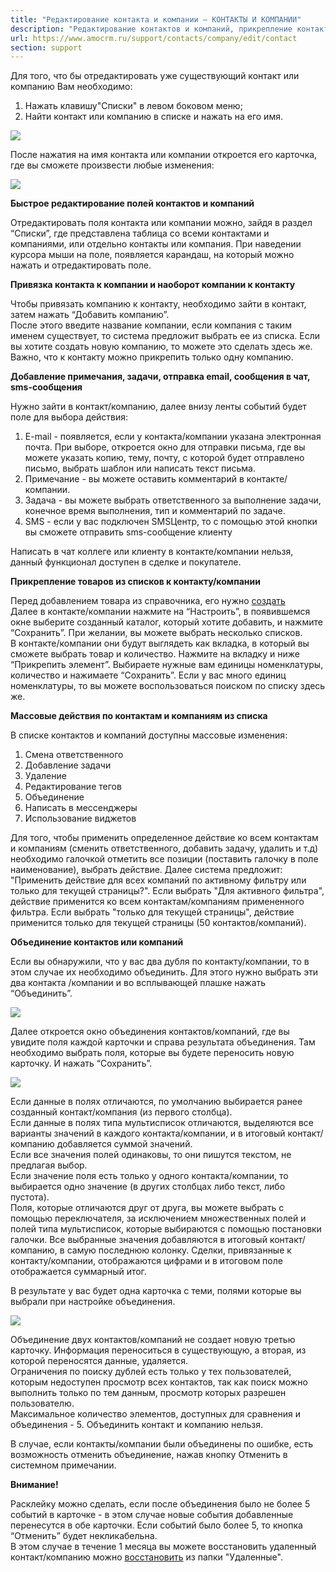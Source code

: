 ```yaml
---
title: "Редактирование контакта и компании — КОНТАКТЫ И КОМПАНИИ"
description: "Редактирование контактов и компаний, прикрепление контактов к компании, массовые действия в списках, объединение контактов или компаний, настройка таблицы"
url: https://www.amocrm.ru/support/contacts/company/edit/contact
section: support
---
```


Для того, что бы отредактировать уже существующий контакт или компанию Вам необходимо:

1. Нажать клавишу"Списки" в левом боковом меню;
2. Найти контакт или компанию в списке и нажать на его имя.

![](/uploads/2019/06/contact1.png)

После нажатия на имя контакта или компании откроется его карточка, где вы сможете произвести любые изменения:

**![](/uploads/2019/06/contact3.png)**

**Быстрое редактирование полей контактов и компаний**

Отредактировать поля контакта или компании можно, зайдя в раздел “Списки”, где представлена таблица со всеми контактами и компаниями, или отдельно контакты или компания. При наведении курсора мыши на поле, появляется карандаш, на который можно нажать и отредактировать поле.

**Привязка контакта к компании и наоборот компании к контакту**

Чтобы привязать компанию к контакту, необходимо зайти в контакт, затем нажать “Добавить компанию”.  
После этого введите название компании, если компания с таким именем существует, то система предложит выбрать ее из списка. Если вы хотите создать новую компанию, то можете это сделать здесь же. Важно, что к контакту можно прикрепить только одну компанию.

**Добавление примечания, задачи, отправка email, сообщения в чат, sms-сообщения**

Нужно зайти в контакт/компанию, далее внизу ленты событий будет поле для выбора действия:

1. E-mail - появляется, если у контакта/компании указана электронная почта. При выборе, откроется окно для отправки письма, где вы можете указать копию, тему, почту, с которой будет отправлено письмо, выбрать шаблон или написать текст письма.
2. Примечание - вы можете оставить комментарий в контакте/компании.
3. Задача - вы можете выбрать ответственного за выполнение задачи, конечное время выполнения, тип и комментарий по задаче.
4. SMS - если у вас подключен SMSЦентр, то с помощью этой кнопки вы сможете отправить sms-сообщение клиенту

Написать в чат коллеге или клиенту в контакте/компании нельзя, данный функционал доступен в сделке и покупателе.

**Прикрепление товаров из списков к контакту/компании**

Перед добавлением товара из справочника, его нужно [создать](https://www.amocrm.ru/support/lists/create_new_list)  
Далее в контакте/компании нажмите на “Настроить”, в появившемся окне выберите созданный каталог, который хотите добавить, и нажмите “Сохранить”. При желании, вы можете выбрать несколько списков.  
В контакте/компании они будут выглядеть как вкладка, в который вы сможете выбрать товар и количество. Нажмите на вкладку и ниже “Прикрепить элемент”. Выбираете нужные вам единицы номенклатуры, количество и нажимаете “Сохранить”. Если у вас много единиц номенклатуры, то вы можете воспользоваться поиском по списку здесь же.

**Массовые действия по контактам и компаниям из списка**

В списке контактов и компаний доступны массовые изменения:

1. Смена ответственного
2. Добавление задачи
3. Удаление
4. Редактирование тегов
5. Объединение
6. Написать в мессенджеры
7. Использование виджетов

Для того, чтобы применить определенное действие ко всем контактам и компаниям (сменить ответственного, добавить задачу, удалить и т.д) необходимо галочкой отметить все позиции (поставить галочку в поле наименование), выбрать действие. Далее система предложит: "Применить действие для всех компаний по активному фильтру или только для текущей страницы?". Если выбрать "Для активного фильтра", действие применится ко всем контактам/компаниям примененного фильтра. Если выбрать "только для текущей страницы", действие применится только для текущей страницы (50 контактов/компаний).

**Объединение контактов или компаний**

Если вы обнаружили, что у вас два дубля по контакту/компании, то в этом случае их необходимо объединить. Для этого нужно выбрать эти два контакта /компании и во всплывающей плашке нажать “Объединить”.

![](/uploads/2019/06/edit_contact1.png)

Далее откроется окно объединения контактов/компаний, где вы увидите поля каждой карточки и справа результата объединения. Там необходимо выбрать поля, которые вы будете переносить новую карточку. И нажать “Сохранить”.

![](/uploads/2019/06/edit_contact2.png)

Если данные в полях отличаются, по умолчанию выбирается ранее созданный контакт/компания (из первого столбца).  
Если данные в полях типа мультисписок отличаются, выделяются все варианты значений в каждого контакта/компании, и в итоговый контакт/компанию добавляется суммой значений.  
Если все значения полей одинаковы, то они пишутся текстом, не предлагая выбор.  
Если значение поля есть только у одного контакта/компании, то выбирается одно значение (в других столбцах либо текст, либо пустота).  
Поля, которые отличаются друг от друга, вы можете выбрать с помощью переключателя, за исключением множественных полей и полей типа мультисписок, которые выбираются с помощью постановки галочки. Все выбранные значения добавляются в итоговый контакт/компанию, в самую последнюю колонку. Сделки, привязанные к контакту/компании, отображаются цифрами и в итоговом поле отображается суммарный итог.

В результате у вас будет одна карточка с теми, полями которые вы выбрали при настройке объединения.

![](/uploads/2019/06/Screenshot_6.png)

Объединение двух контактов/компаний не создает новую третью карточку. Информация переноситься в существующую, а вторая, из которой переносятся данные, удаляется.  
Ограничения по поиску дублей есть только у тех пользователей, которым недоступен просмотр всех контактов, так как поиск можно выполнить только по тем данным, просмотр которых разрешен пользователю.  
Максимальное количество элементов, доступных для сравнения и объединения - 5. Объединить контакт и компанию нельзя.

В случае, если контакты/компании были объединены по ошибке, есть возможность отменить объединение, нажав кнопку Отменить в системном примечании.

**Внимание!**

Расклейку можно сделать, если после объединения было не более 5 событий в карточке - в этом случае новые события добавленные перенесутся в обе карточки. Если событий было более 5, то кнопка “Отменить” будет некликабельна.  
В этом случае в течение 1 месяца вы можете восстановить удаленный контакт/компанию можно [восстановить](https://www.amocrm.ru/support/contacts_company/delete_and_recovery_remote_contact) из папки "Удаленные".